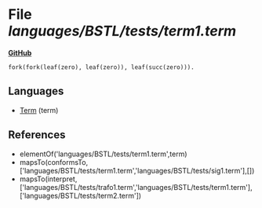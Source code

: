 # File _languages/BSTL/tests/term1.term_
**[GitHub](https://github.com/softlang/yas/blob/master/languages/BSTL/tests/term1.term)**
```
fork(fork(leaf(zero), leaf(zero)), leaf(succ(zero))).
```

## Languages
* [Term](../languages/Term.md) (term)

## References
* elementOf('languages/BSTL/tests/term1.term',term)
* mapsTo(conformsTo,['languages/BSTL/tests/term1.term','languages/BSTL/tests/sig1.term'],[])
* mapsTo(interpret,['languages/BSTL/tests/trafo1.term','languages/BSTL/tests/term1.term'],['languages/BSTL/tests/term2.term'])
